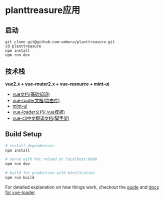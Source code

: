 # planttreasure应用

## 启动

```
git clone git@github.com:smbera/planttreasure.git
cd planttreasure
npm install
npm run dev
```

## 技术栈

**vue2.x + vue-router2.x + vue-resource + mint-ui**

- [vue文档(基础知识)](https://cn.vuejs.org/v2/guide/index.html)
- [vue-router文档(路由库)](https://router.vuejs.org/zh-cn/)
- [mint-ui](http://mint-ui.github.io/#!/zh-cn)
- [vue-loader文档(.vue模板)](https://lvyongbo.gitbooks.io/vue-loader/content/)
- [vue-cli中文翻译文档(脚手架)](https://loulanyijian.github.io/vue-cli-doc-Chinese/)


## Build Setup

``` bash
# install dependencies
npm install

# serve with hot reload at localhost:8080
npm run dev

# build for production with minification
npm run build

```

For detailed explanation on how things work, checkout the [guide](http://vuejs-templates.github.io/webpack/) and [docs for vue-loader](http://vuejs.github.io/vue-loader).
